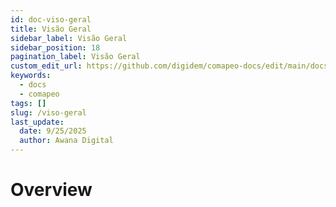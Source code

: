 ```yaml
---
id: doc-viso-geral
title: Visão Geral
sidebar_label: Visão Geral
sidebar_position: 18
pagination_label: Visão Geral
custom_edit_url: https://github.com/digidem/comapeo-docs/edit/main/docs/soluo-de-problemas/viso-geral.md
keywords:
  - docs
  - comapeo
tags: []
slug: /viso-geral
last_update:
  date: 9/25/2025
  author: Awana Digital
---
```


# Overview

